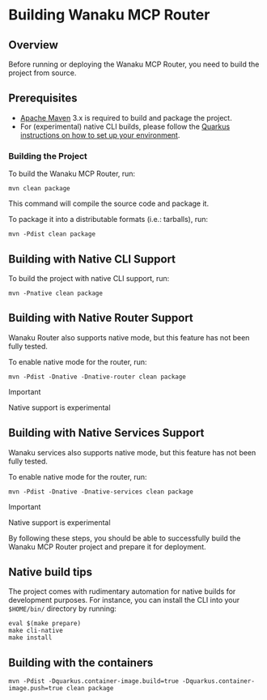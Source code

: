 # Building Wanaku MCP Router

## Overview

Before running or deploying the Wanaku MCP Router, you need to build the project from source.

## Prerequisites

* [Apache Maven](https://maven.apache.org) 3.x is required to build and package the project.
* For (experimental) native CLI builds, please follow the [Quarkus instructions on how to set up your environment](https://quarkus.io/guides/building-native-image).

### Building the Project

To build the Wanaku MCP Router, run:

```shell
mvn clean package
```

This command will compile the source code and package it.

To package it into a distributable formats (i.e.: tarballs), run: 

```shell
mvn -Pdist clean package
```

## Building with Native CLI Support

To build the project with native CLI support, run:

```shell
mvn -Pnative clean package
```

## Building with Native Router Support

Wanaku Router also supports native mode, but this feature has not been fully tested.

To enable native mode for the router, run:

```shell
mvn -Pdist -Dnative -Dnative-router clean package
```

> [!IMPORTANT]
> Native support is experimental

## Building with Native Services Support

Wanaku services also supports native mode, but this feature has not been fully tested.

To enable native mode for the router, run:

```shell
mvn -Pdist -Dnative -Dnative-services clean package
```

> [!IMPORTANT]
> Native support is experimental

By following these steps, you should be able to successfully build the Wanaku MCP Router project and prepare it for deployment.

## Native build tips

The project comes with rudimentary automation for native builds for development purposes. For instance, you can install the CLI 
into your `$HOME/bin/` directory by running:

```shell
eval $(make prepare)
make cli-native
make install
```

## Building with the containers

```shell
mvn -Pdist -Dquarkus.container-image.build=true -Dquarkus.container-image.push=true clean package
```